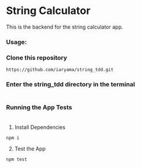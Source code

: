 # String Calculator

This is the backend for the string calculator app.

### Usage:

### Clone this repository

```
https://github.com/iaryama/string_tdd.git
```

### Enter the string_tdd directory in the terminal<br/><br/>

### Running the App Tests<br/><br/>

1. Install Dependencies

```
npm i
```

2. Test the App

```
npm test
```
